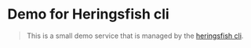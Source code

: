 
# Demo for Heringsfish cli

> This is a small demo service that is managed by the [heringsfish cli](https://blueskyfish.github.io/heringsfish-cli/).


